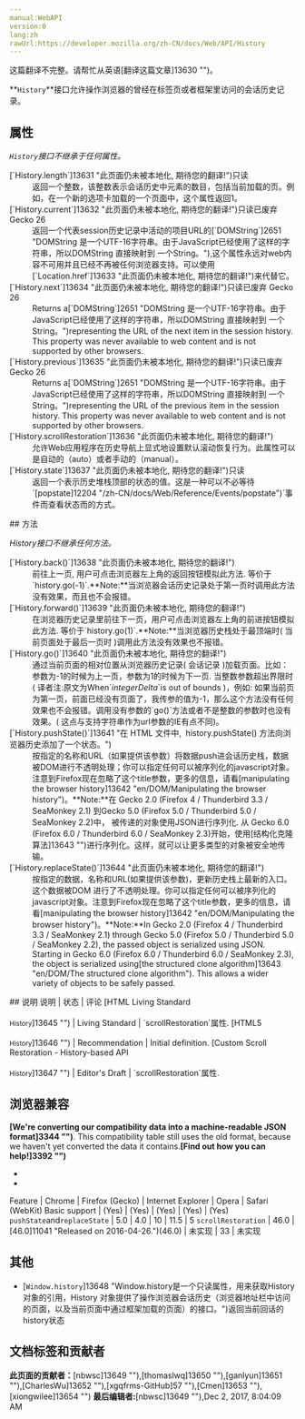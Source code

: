 ```yaml
---
manual:WebAPI
version:0
lang:zh
rawUrl:https://developer.mozilla.org/zh-CN/docs/Web/API/History
---
```




这篇翻译不完整。请帮忙从英语[翻译这篇文章]13630 "")。






**`History`**接口允许操作浏览器的曾经在标签页或者框架里访问的会话历史记录。


## 属性<a name="属性"></a>


<em>`History`</em><em>接口不继承于任何属性。</em>

<dl><dt>[`History.length`]13631 "此页面仍未被本地化, 期待您的翻译!")只读</dt><dd>返回一个整数，该整数表示会话历史中元素的数目，包括当前加载的页。例如，在一个新的选项卡加载的一个页面中，这个属性返回1。</dd><dt>[`History.current`]13632 "此页面仍未被本地化, 期待您的翻译!")只读<i></i>已废弃 Gecko 26</dt><dd>返回一个代表session历史记录中活动的项目URL的[`DOMString`]2651 "DOMString 是一个UTF-16字符串。由于JavaScript已经使用了这样的字符串，所以DOMString 直接映射到 一个String。"),这个属性永远对web内容不可用并且已经不再被任何浏览器支持。可以使用[`Location.href`]13633 "此页面仍未被本地化, 期待您的翻译!")来代替它。</dd><dt>[`History.next`]13634 "此页面仍未被本地化, 期待您的翻译!")只读<i></i>已废弃 Gecko 26</dt><dd>Returns a[`DOMString`]2651 "DOMString 是一个UTF-16字符串。由于JavaScript已经使用了这样的字符串，所以DOMString 直接映射到 一个String。")representing the URL of the next item in the session history. This property was never available to web content and is not supported by other browsers.</dd><dt>[`History.previous`]13635 "此页面仍未被本地化, 期待您的翻译!")只读<i></i>已废弃 Gecko 26</dt><dd>Returns a[`DOMString`]2651 "DOMString 是一个UTF-16字符串。由于JavaScript已经使用了这样的字符串，所以DOMString 直接映射到 一个String。")representing the URL of the previous item in the session history. This property was never available to web content and is not supported by other browsers.</dd><dt>[`History.scrollRestoration`]13636 "此页面仍未被本地化, 期待您的翻译!")<i></i></dt><dd>允许Web应用程序在历史导航上显式地设置默认滚动恢复行为。此属性可以是自动的（auto）或者手动的（manual）。</dd><dt>[`History.state`]13637 "此页面仍未被本地化, 期待您的翻译!")只读</dt><dd>返回一个表示历史堆栈顶部的状态的值。这是一种可以不必等待`[popstate]12204 "/zh-CN/docs/Web/Reference/Events/popstate")`事件而查看状态而的方式。</dd></dl>
## 方法<a name="方法"></a>


<em>History接口不继承任何方法。</em>

<dl><dt>[`History.back()`]13638 "此页面仍未被本地化, 期待您的翻译!")</dt><dd>前往上一页, 用户可点击浏览器左上角的返回按钮模拟此方法. 等价于`history.go(-1)`.**Note:**当浏览器会话历史记录处于第一页时调用此方法没有效果，而且也不会报错。
</dd><dt>[`History.forward()`]13639 "此页面仍未被本地化, 期待您的翻译!")</dt><dd>在浏览器历史记录里前往下一页，用户可点击浏览器左上角的前进按钮模拟此方法. 等价于`history.go(1)`.**Note:**当浏览器历史栈处于最顶端时( 当前页面处于最后一页时 )调用此方法没有效果也不报错。
</dd><dt>[`History.go()`]13640 "此页面仍未被本地化, 期待您的翻译!")</dt><dd>通过当前页面的相对位置从浏览器历史记录( 会话记录 )加载页面。比如：参数为-1的时候为上一页，参数为1的时候为下一页. 当整数参数超出界限时( 译者注:原文为When`<em>integerDelta</em>`is out of bounds )，例如: 如果当前页为第一页，前面已经没有页面了，我传参的值为-1，那么这个方法没有任何效果也不会报错。调用没有参数的`go()`方法或者不是整数的参数时也没有效果。( 这点与支持字符串作为url参数的IE有点不同)。</dd><dt>[`History.pushState()`]13641 "在 HTML 文件中,  history.pushState() 方法向浏览器历史添加了一个状态。")</dt><dd>按指定的名称和URL（如果提供该参数）将数据push进会话历史栈，数据被DOM进行不透明处理；你可以指定任何可以被序列化的javascript对象。注意到Firefox现在忽略了这个title参数，更多的信息，请看[manipulating the browser history]13642 "en/DOM/Manipulating the browser history")。**Note:**在 Gecko 2.0 (Firefox 4 / Thunderbird 3.3 / SeaMonkey 2.1) 到Gecko 5.0 (Firefox 5.0 / Thunderbird 5.0 / SeaMonkey 2.2)中， 被传递的对象使用JSON进行序列化. 从 Gecko 6.0 (Firefox 6.0 / Thunderbird 6.0 / SeaMonkey 2.3)开始，使用[结构化克隆算法]13643 "")进行序列化。这样，就可以让更多类型的对象被安全地传输。
</dd><dt>[`History.replaceState()`]13644 "此页面仍未被本地化, 期待您的翻译!")</dt><dd>按指定的数据，名称和URL(如果提供该参数)，更新历史栈上最新的入口。这个数据被DOM 进行了不透明处理。你可以指定任何可以被序列化的javascript对象。注意到Firefox现在忽略了这个title参数，更多的信息，请看[manipulating the browser history]13642 "en/DOM/Manipulating the browser history")。**Note:**In Gecko 2.0 (Firefox 4 / Thunderbird 3.3 / SeaMonkey 2.1) through Gecko 5.0 (Firefox 5.0 / Thunderbird 5.0 / SeaMonkey 2.2), the passed object is serialized using JSON. Starting in Gecko 6.0 (Firefox 6.0 / Thunderbird 6.0 / SeaMonkey 2.3), the object is serialized using[the structured clone algorithm]13643 "en/DOM/The structured clone algorithm"). This allows a wider variety of objects to be safely passed.
</dd></dl>
## 说明<a name="说明"></a>
说明 | 状态 | 评论 
[HTML Living Standard<br></br><small>History</small>]13645 "") | Living Standard | `scrollRestoration`属性. 
[HTML5<br></br><small>History</small>]13646 "") | Recommendation | Initial definition. 
[Custom Scroll Restoration - History-based API<br></br><small>History</small>]13647 "") | Editor&#39;s Draft | `scrollRestoration`属性. 


## 浏览器兼容<a name="浏览器兼容"></a>


**[We&#39;re converting our compatibility data into a machine-readable JSON format]3344 "")**. This compatibility table still uses the old format, because we haven&#39;t yet converted the data it contains.**[Find out how you can help!]3392 "")**


* 
* 
Feature | Chrome | Firefox (Gecko) | Internet Explorer | Opera | Safari (WebKit) 
Basic support | (Yes) | (Yes) | (Yes) | (Yes) | (Yes) 
`pushState`and`replaceState` | 5.0 | 4.0 | 10 | 11.5 | 5 
`scrollRestoration` | 46.0 | [46.0]11041 "Released on 2016-04-26.")(46.0) | 未实现 | 33 | 未实现 





## 其他<a name="其他"></a>

* [`Window.history`]13648 "Window.history是一个只读属性，用来获取History 对象的引用，History 对象提供了操作浏览器会话历史（浏览器地址栏中访问的页面，以及当前页面中通过框架加载的页面）的接口。")返回当前回话的history状态



## 文档标签和贡献者
**此页面的贡献者：**[nbwsc]13649 ""),[thomaslwq]13650 ""),[ganlyun]13651 ""),[CharlesWu]13652 ""),[xgqfrms-GitHub]57 ""),[Cmen]13653 ""),[xiongwilee]13654 "")
**最后编辑者:**[nbwsc]13649 ""),<time>Dec 2, 2017, 8:04:09 AM</time>


